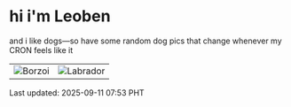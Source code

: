 # hi i'm Leoben

and i like dogs—so have some random dog pics that change whenever my CRON feels like it

|  |  |
|--------|----------|
| ![Borzoi](https://random-dog-vercel.vercel.app/api/random-borzoi?v=1757548408) | ![Labrador](https://random-dog-vercel.vercel.app/api/random-labrador?v=1757548408) |

Last updated: 2025-09-11 07:53 PHT

